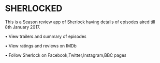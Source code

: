 # SHERLOCKED
This is a Season review app of Sherlock having details of episodes aired till 8th January 2017.

•	View trailers and summary of episodes

•	View ratings and reviews on IMDb



•	Follow Sherlock on Facebook,Twitter,Instagram,BBC pages
